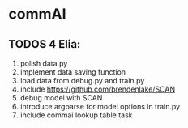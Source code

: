 # commAI

## TODOS 4 Elia:

1) polish data.py
2) implement data saving function
3) load data from debug.py and train.py
4) include https://github.com/brendenlake/SCAN
5) debug model with SCAN
6) introduce argparse for model options in train.py
7) include commai lookup table task